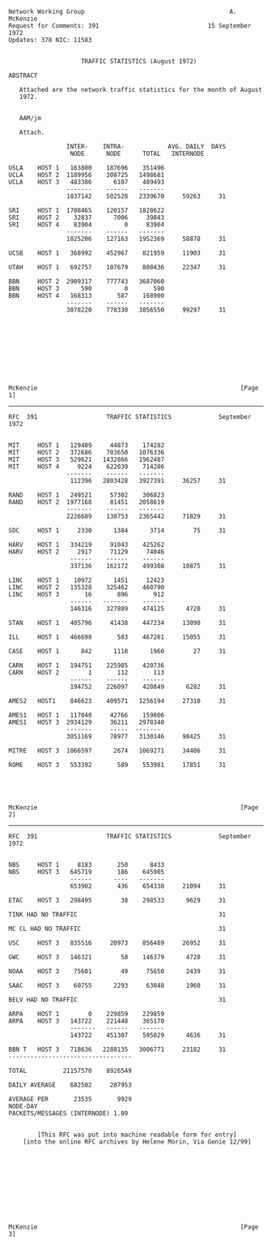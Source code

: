     Network Working Group                                        A. McKenzie
    Request for Comments: 391                              15 September 1972
    Updates: 378 NIC: 11583


                        TRAFFIC STATISTICS (August 1972)

    ABSTRACT

       Attached are the network traffic statistics for the month of August
       1972.


       AAM/jm

       Attach.

                    INTER-    INTRA-            AVG. DAILY  DAYS
                     NODE      NODE      TOTAL   INTERNODE

    USLA    HOST 1   163800    187696    351496
    UCLA    HOST 2  1189956    308725   1498681
    UCLA    HOST 3   483386      6107    489493
                    -------    ------   -------
                    1837142    502528   2339670     59263     31

    SRI     HOST 1  1708465    120157   1828622
    SRI     HOST 2    32837      7006     39843
    SRI     HOST 4    83904         0     83904
                    -------    ------   -------
                    1825206    127163   1952369     58878     31

    UCSB    HOST 1   368992    452967    821959     11903     31

    UTAH    HOST 1   692757    107679    800436     22347     31

    BBN     HOST 2  2909317    777743   3687060
    BBN     HOST 3      590         0       590
    BBN     HOST 4   168313       587    168900
                    -------    ------   -------
                    3078220    778330   3856550     99297     31










    McKenzie                                                        [Page 1]

------------------------------------------------------------------------

``` newpage
RFC  391                   TRAFFIC STATISTICS             September 1972


MIT     HOST 1   129409     44873    174282
MIT     HOST 2   372686    703650   1076336
MIT     HOST 3   529621   1432866   1962487
MIT     HOST 4     9224    622039    714286
                -------    ------   -------
                 112396   2803428   3927391     36257     31

RAND    HOST 1   249521     57302    306823
RAND    HOST 2  1977168     81451   2058619
                -------    ------   -------
                2226689    138753   2365442     71829     31

SDC     HOST 1     2330      1384      3714        75     31

HARV    HOST 1   334219     91043    425262
HARV    HOST 2     2917     71129     74046
                 ------    ------    ------
                 337136    162172    499308     10875     31

LINC    HOST 1    10972      1451     12423
LINC    HOST 2   135328    325462    460790
LINC    HOST 3       16       896       912
                 ------   -------    ------
                 146316    327809    474125      4720     31

STAN    HOST 1   405796     41438    447234     13090     31

ILL     HOST 1   466698       583    467281     15055     31

CASE    HOST 1      842      1118      1960        27     31

CARN    HOST 1   194751    225985    420736
CARN    HOST 2        1       112       113
                 ------    ------    ------
                 194752    226097    420849      6282     31

AMES2   HOST1    846623    409571   1256194     27310     31

AMES1   HOST 1   117040     42766    159806
AMES1   HOST 3  2934129     36211   2970340
                -------     -----  -------
                3051169     78977   3130146     98425     31

MITRE   HOST 3  1066597      2674   1069271     34406     31

ROME    HOST 3   553392       589    553981     17851     31





McKenzie                                                        [Page 2]
```

------------------------------------------------------------------------

``` newpage
RFC  391                   TRAFFIC STATISTICS             September 1972


NBS     HOST 1     8183       250      8433
NBS     HOST 3   645719       186    645905
                 ------      ----   -------
                 653902       436    654338     21094     31

ETAC    HOST 3   298495        38    298533      9629     31

TINK HAD NO TRAFFIC                                       31

MC CL HAD NO TRAFFIC                                      31

USC     HOST 3   835516     20973    856489     26952     31

GWC     HOST 3   146321        58    146379      4720     31

NOAA    HOST 3    75601        49     75650      2439     31

SAAC    HOST 3    60755      2293     63048      1960     31

BELV HAD NO TRAFFIC                                       31

ARPA    HOST 1        0    229859    229859
ARPA    HOST 3   143722    221448    365170
                 -------   ------   -------
                 143722    451307    595029      4636     31

BBN T   HOST 3   718636   2288135   3006771     23182     31
----------------------------------

TOTAL          21157570    8926549

DAILY AVERAGE    682502     287953

AVERAGE PER       23535       9929
NODE-DAY
PACKETS/MESSAGES (INTERNODE) 1.09


        [This RFC was put into machine readable form for entry]
    [into the online RFC archives by Helene Morin, Via Genie 12/99]











McKenzie                                                        [Page 3]
```
